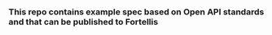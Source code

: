 ### This repo contains example spec based on Open API standards and that can be published to Fortellis